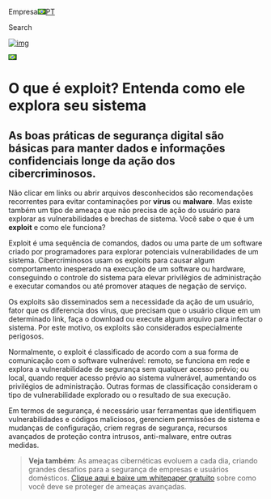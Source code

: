 Empresa[![PT](data:image/png;base64,iVBORw0KGgoAAAANSUhEUgAAABAAAAALCAMAAABBPP0LAAAAn1BMVEUAYQAAWwAAUgAARwAAOgAALgAAIwB/voB4uni242pttG1kr2Rdq11RpFEAGAD9/Uv8/VT690U/mz83lTguki4ADQCp2lJ3d+Q+dfpkaun47zii1B9IoEhgslHOy6fZ5virw/Iubfhsc6v29iMfih+Wy3Nbg+lzm/m61vd+oNr08hZ2uDcAAQCPlLSuraIzmA8yjzKw3z8nXvcTgxM1pTDYD/UeAAAAfUlEQVR4AUWIA3oFMBCE/4mT2nbvf6biQ91n27tjAaDNi7gaFuLAIexiUDc6QKUfhKaVva5Dh/Xu3rwrqYPTzfeYVNvrRvUiUUbvO5hIVR0f8f7TYCo797+6POgOqtm9n8nGQ1qP/395v7cHw4FsQohnXhE3DOSQSETOmN8EHiUfBxs2q7sAAAAASUVORK5CYII=)PT](https://www.blockbit.com/pt/blog/exploits-entenda-como-exploram-seu-sistema/#pll_switcher)

Search

[![img](https://www.blockbit.com/wp-content/uploads/2019/08/logo-blockbit@2x.png)](http://blockbit.com/pt/)

[![PT](data:image/png;base64,iVBORw0KGgoAAAANSUhEUgAAABAAAAALCAMAAABBPP0LAAAAn1BMVEUAYQAAWwAAUgAARwAAOgAALgAAIwB/voB4uni242pttG1kr2Rdq11RpFEAGAD9/Uv8/VT690U/mz83lTguki4ADQCp2lJ3d+Q+dfpkaun47zii1B9IoEhgslHOy6fZ5virw/Iubfhsc6v29iMfih+Wy3Nbg+lzm/m61vd+oNr08hZ2uDcAAQCPlLSuraIzmA8yjzKw3z8nXvcTgxM1pTDYD/UeAAAAfUlEQVR4AUWIA3oFMBCE/4mT2nbvf6biQ91n27tjAaDNi7gaFuLAIexiUDc6QKUfhKaVva5Dh/Xu3rwrqYPTzfeYVNvrRvUiUUbvO5hIVR0f8f7TYCo797+6POgOqtm9n8nGQ1qP/395v7cHw4FsQohnXhE3DOSQSETOmN8EHiUfBxs2q7sAAAAASUVORK5CYII=)](https://www.blockbit.com/pt/blog/exploits-entenda-como-exploram-seu-sistema/#pll_switcher)

<iframe tabindex="-1" role="presentation" aria-hidden="true" title="Blank" src="https://consentcdn.cookiebot.com/sdk/bc-v3.min.html" style="box-sizing: border-box; position: absolute; width: 1px; height: 1px; top: -9999px;"></iframe>

# O que é exploit? Entenda como ele explora seu sistema

## As boas práticas de segurança digital são básicas para manter dados e informações confidenciais longe da ação dos **cibercriminosos**.

Não clicar em links ou abrir arquivos desconhecidos são recomendações recorrentes para evitar contaminações por **vírus** ou **malware**. Mas existe também um tipo de ameaça que não precisa de ação do usuário para explorar as vulnerabilidades e brechas de sistema. Você sabe o que é um **exploit** e como ele funciona?

Exploit é uma sequência de comandos, dados ou uma parte de um software criado por programadores para explorar potenciais vulnerabilidades de um sistema. Cibercriminosos usam os exploits para causar algum comportamento inesperado na execução de um software ou hardware, conseguindo o controle do sistema para elevar privilégios de administração e executar comandos ou até promover ataques de negação de serviço.

Os exploits são disseminados sem a necessidade da ação de um usuário, fator que os diferencia dos vírus, que precisam que o usuário clique em um determinado link, faça o download ou execute algum arquivo para infectar o sistema. Por este motivo, os exploits são considerados especialmente perigosos.

Normalmente, o exploit é classificado de acordo com a sua forma de comunicação com o software vulnerável: remoto, se funciona em rede e explora a vulnerabilidade de segurança sem qualquer acesso prévio; ou local, quando requer acesso prévio ao sistema vulnerável, aumentando os privilégios de administração. Outras formas de classificação consideram o tipo de vulnerabilidade explorado ou o resultado de sua execução.

Em termos de segurança, é necessário usar ferramentas que identifiquem vulnerabilidades e códigos maliciosos, gerenciem permissões de sistema e mudanças de configuração, criem regras de segurança, recursos avançados de proteção contra intrusos, anti-malware, entre outras medidas.

> **Veja também**: As ameaças cibernéticas evoluem a cada dia, criando grandes desafios para a segurança de empresas e usuários domésticos. [Clique aqui e baixe um whitepaper gratuito](https://materiais.blockbit.com/ameacas-avancadas) sobre como você deve se proteger de ameaças avançadas.